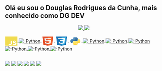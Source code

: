 ## Olá eu sou o Douglas Rodrigues da Cunha, mais conhecido como DG DEV
<div align="center">
  <a href="https://github.com/douglasrcunha">
  <img height="130em" src="https://github-readme-stats.vercel.app/api?username=douglasrcunha&show_icons=true&theme=dracula&include_all_commits=true&count_private=true"/>
  <img height="130em" src="https://github-readme-stats.vercel.app/api/top-langs/?username=douglasrcunha&layout=compact&langs_count=7&theme=dracula"/>
</div>
<div style="display: inline_block"><br>
  <img align="center" alt="-Js" height="30" width="40" src="https://raw.githubusercontent.com/devicons/devicon/master/icons/javascript/javascript-plain.svg">
  <img align="center" alt="-Python" height="30" width="40"  src="https://cdn.jsdelivr.net/gh/devicons/devicon/icons/nodejs/nodejs-original.svg" />
  <img align="center" alt="-HTML" height="30" width="40" src="https://raw.githubusercontent.com/devicons/devicon/master/icons/html5/html5-original.svg">
  <img align="center" alt="-CSS" height="30" width="40" src="https://raw.githubusercontent.com/devicons/devicon/master/icons/css3/css3-original.svg">
  <img align="center" alt="-Python" height="30" width="40" src="https://raw.githubusercontent.com/devicons/devicon/master/icons/python/python-original.svg">
  <img align="center" alt="-Python" height="30" width="40" src="https://cdn.jsdelivr.net/gh/devicons/devicon/icons/django/django-original.svg" />
  <img align="center" alt="-Python" height="30" width="40" src="https://cdn.jsdelivr.net/gh/devicons/devicon/icons/postgresql/postgresql-original.svg" />
  <img align="center" alt="-Python" height="30" width="40"  src="https://cdn.jsdelivr.net/gh/devicons/devicon/icons/oracle/oracle-original.svg" />
  <img align="center" alt="-Python" height="30" width="40" src="https://cdn.jsdelivr.net/gh/devicons/devicon/icons/mongodb/mongodb-original.svg" />
  <img align="center" alt="-Python" height="30" width="40" src="https://cdn.jsdelivr.net/gh/devicons/devicon/icons/mysql/mysql-original.svg" />
  <img align="center" alt="-Python" height="30" width="40" src="https://cdn.jsdelivr.net/gh/devicons/devicon/icons/wordpress/wordpress-original.svg" />
</div>
  
##
   
<div> 
  <a href=""_blank"><img src="https://img.shields.io/badge/YouTube-FF0000?style=for-the-badge&logo=youtube&logoColor=white" target="_blank"></a>
  <a href="" target="_blank"><img src="https://img.shields.io/badge/-Instagram-%23E4405F?style=for-the-badge&logo=instagram&logoColor=white" target="_blank"></a>
 	<a href="" target="_blank"><img src="https://img.shields.io/badge/Twitch-9146FF?style=for-the-badge&logo=twitch&logoColor=white" target="_blank"></a>
 <a href="" target="_blank"><img src="https://img.shields.io/badge/Discord-7289DA?style=for-the-badge&logo=discord&logoColor=white" target="_blank"></a> 
  <a href = ""><img src="https://img.shields.io/badge/-Gmail-%23333?style=for-the-badge&logo=gmail&logoColor=white" target="_blank"></a>
  <a href="" target="_blank"><img src="https://img.shields.io/badge/-LinkedIn-%230077B5?style=for-the-badge&logo=linkedin&logoColor=white" target="_blank"></a> 
</div>  
  

